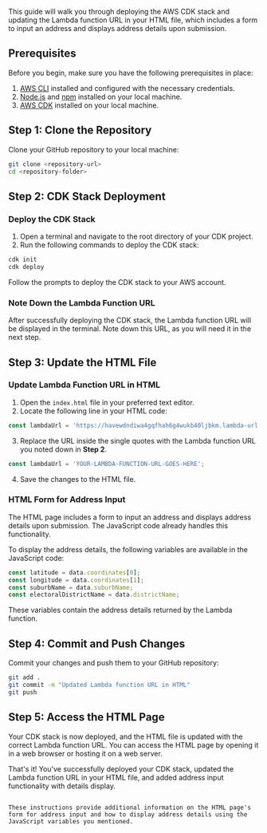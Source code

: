 
This guide will walk you through deploying the AWS CDK stack and updating the Lambda function URL in your HTML file, which includes a form to input an address and displays address details upon submission.

## Prerequisites

Before you begin, make sure you have the following prerequisites in place:

1. [AWS CLI](https://aws.amazon.com/cli/) installed and configured with the necessary credentials.
2. [Node.js](https://nodejs.org/) and [npm](https://www.npmjs.com/) installed on your local machine.
3. [AWS CDK](https://docs.aws.amazon.com/cdk/latest/guide/getting_started.html) installed on your local machine.

## Step 1: Clone the Repository

Clone your GitHub repository to your local machine:

```sh
git clone <repository-url>
cd <repository-folder>
```

## Step 2: CDK Stack Deployment

### Deploy the CDK Stack

1. Open a terminal and navigate to the root directory of your CDK project.
2. Run the following commands to deploy the CDK stack:

```sh
cdk init
cdk deploy
```

Follow the prompts to deploy the CDK stack to your AWS account.

### Note Down the Lambda Function URL

After successfully deploying the CDK stack, the Lambda function URL will be displayed in the terminal. Note down this URL, as you will need it in the next step.

## Step 3: Update the HTML File

### Update Lambda Function URL in HTML

1. Open the `index.html` file in your preferred text editor.
2. Locate the following line in your HTML code:

```javascript
const lambdaUrl = 'https://havewdndiwa4gqfhah6g4wukb40ljbkm.lambda-url.ap-southeast-2.on.aws/';
```

3. Replace the URL inside the single quotes with the Lambda function URL you noted down in **Step 2**.

```javascript
const lambdaUrl = 'YOUR-LAMBDA-FUNCTION-URL-GOES-HERE';
```

4. Save the changes to the HTML file.

### HTML Form for Address Input

The HTML page includes a form to input an address and displays address details upon submission. The JavaScript code already handles this functionality.

To display the address details, the following variables are available in the JavaScript code:

```javascript
const latitude = data.coordinates[0];
const longitude = data.coordinates[1];
const suburbName = data.suburbName;
const electoralDistrictName = data.districtName;
```

These variables contain the address details returned by the Lambda function.

## Step 4: Commit and Push Changes

Commit your changes and push them to your GitHub repository:

```sh
git add .
git commit -m "Updated Lambda function URL in HTML"
git push
```

## Step 5: Access the HTML Page

Your CDK stack is now deployed, and the HTML file is updated with the correct Lambda function URL. You can access the HTML page by opening it in a web browser or hosting it on a web server.

That's it! You've successfully deployed your CDK stack, updated the Lambda function URL in your HTML file, and added address input functionality with details display.
```

These instructions provide additional information on the HTML page's form for address input and how to display address details using the JavaScript variables you mentioned.